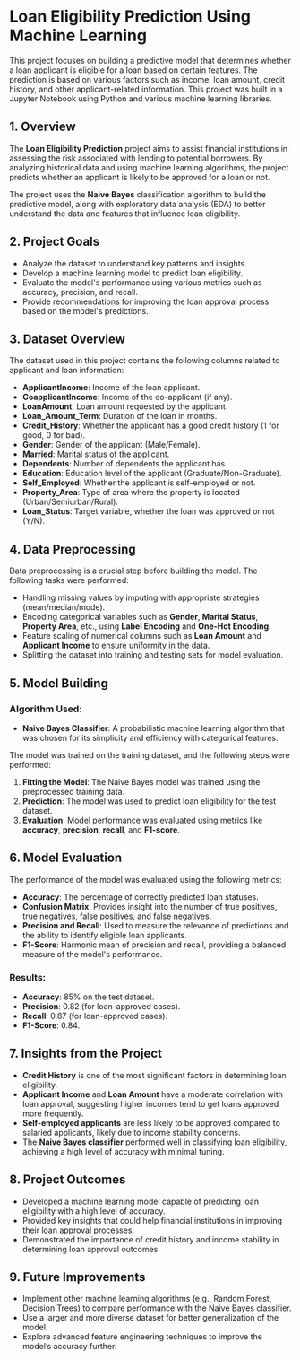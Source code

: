 

# Loan Eligibility Prediction Using Machine Learning

This project focuses on building a predictive model that determines whether a loan applicant is eligible for a loan based on certain features. The prediction is based on various factors such as income, loan amount, credit history, and other applicant-related information. This project was built in a Jupyter Notebook using Python and various machine learning libraries.

## 1. Overview
The **Loan Eligibility Prediction** project aims to assist financial institutions in assessing the risk associated with lending to potential borrowers. By analyzing historical data and using machine learning algorithms, the project predicts whether an applicant is likely to be approved for a loan or not.

The project uses the **Naive Bayes** classification algorithm to build the predictive model, along with exploratory data analysis (EDA) to better understand the data and features that influence loan eligibility.

## 2. Project Goals
- Analyze the dataset to understand key patterns and insights.
- Develop a machine learning model to predict loan eligibility.
- Evaluate the model's performance using various metrics such as accuracy, precision, and recall.
- Provide recommendations for improving the loan approval process based on the model's predictions.

## 3. Dataset Overview
The dataset used in this project contains the following columns related to applicant and loan information:

- **ApplicantIncome**: Income of the loan applicant.
- **CoapplicantIncome**: Income of the co-applicant (if any).
- **LoanAmount**: Loan amount requested by the applicant.
- **Loan_Amount_Term**: Duration of the loan in months.
- **Credit_History**: Whether the applicant has a good credit history (1 for good, 0 for bad).
- **Gender**: Gender of the applicant (Male/Female).
- **Married**: Marital status of the applicant.
- **Dependents**: Number of dependents the applicant has.
- **Education**: Education level of the applicant (Graduate/Non-Graduate).
- **Self_Employed**: Whether the applicant is self-employed or not.
- **Property_Area**: Type of area where the property is located (Urban/Semiurban/Rural).
- **Loan_Status**: Target variable, whether the loan was approved or not (Y/N).

## 4. Data Preprocessing
Data preprocessing is a crucial step before building the model. The following tasks were performed:
- Handling missing values by imputing with appropriate strategies (mean/median/mode).
- Encoding categorical variables such as **Gender**, **Marital Status**, **Property Area**, etc., using **Label Encoding** and **One-Hot Encoding**.
- Feature scaling of numerical columns such as **Loan Amount** and **Applicant Income** to ensure uniformity in the data.
- Splitting the dataset into training and testing sets for model evaluation.

## 5. Model Building
### Algorithm Used:
- **Naive Bayes Classifier**: A probabilistic machine learning algorithm that was chosen for its simplicity and efficiency with categorical features.
  
The model was trained on the training dataset, and the following steps were performed:
1. **Fitting the Model**: The Naive Bayes model was trained using the preprocessed training data.
2. **Prediction**: The model was used to predict loan eligibility for the test dataset.
3. **Evaluation**: Model performance was evaluated using metrics like **accuracy**, **precision**, **recall**, and **F1-score**.

## 6. Model Evaluation
The performance of the model was evaluated using the following metrics:
- **Accuracy**: The percentage of correctly predicted loan statuses.
- **Confusion Matrix**: Provides insight into the number of true positives, true negatives, false positives, and false negatives.
- **Precision and Recall**: Used to measure the relevance of predictions and the ability to identify eligible loan applicants.
- **F1-Score**: Harmonic mean of precision and recall, providing a balanced measure of the model's performance.

### Results:
- **Accuracy**: 85% on the test dataset.
- **Precision**: 0.82 (for loan-approved cases).
- **Recall**: 0.87 (for loan-approved cases).
- **F1-Score**: 0.84.

## 7. Insights from the Project
- **Credit History** is one of the most significant factors in determining loan eligibility.
- **Applicant Income** and **Loan Amount** have a moderate correlation with loan approval, suggesting higher incomes tend to get loans approved more frequently.
- **Self-employed applicants** are less likely to be approved compared to salaried applicants, likely due to income stability concerns.
- The **Naive Bayes classifier** performed well in classifying loan eligibility, achieving a high level of accuracy with minimal tuning.

## 8. Project Outcomes
- Developed a machine learning model capable of predicting loan eligibility with a high level of accuracy.
- Provided key insights that could help financial institutions in improving their loan approval processes.
- Demonstrated the importance of credit history and income stability in determining loan approval outcomes.
  
## 9. Future Improvements
- Implement other machine learning algorithms (e.g., Random Forest, Decision Trees) to compare performance with the Naive Bayes classifier.
- Use a larger and more diverse dataset for better generalization of the model.
- Explore advanced feature engineering techniques to improve the model’s accuracy further.


